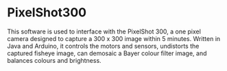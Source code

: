 # PixelShot300
This software is used to interface with the PixelShot 300, a one pixel camera designed to capture a 300 x 300 image within 5 minutes. Written in Java and Arduino, it controls the motors and sensors, undistorts the captured fisheye image, can demosaic a Bayer colour filter image, and balances colours and brightness.
